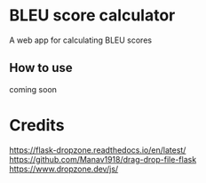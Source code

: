 # BLEU score calculator

A web app for calculating BLEU scores

## How to use

coming soon

# Credits

https://flask-dropzone.readthedocs.io/en/latest/
https://github.com/Manav1918/drag-drop-file-flask
https://www.dropzone.dev/js/
